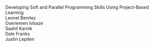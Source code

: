 Developing Soft and Parallel Programming Skills Using Project-Based Learning <br />
Leonel Benitez <br />
Oseriemen Ivbaze <br />
Saahil Karnik <br />
Dale Franks <br />
Justin Lepiten <br />
